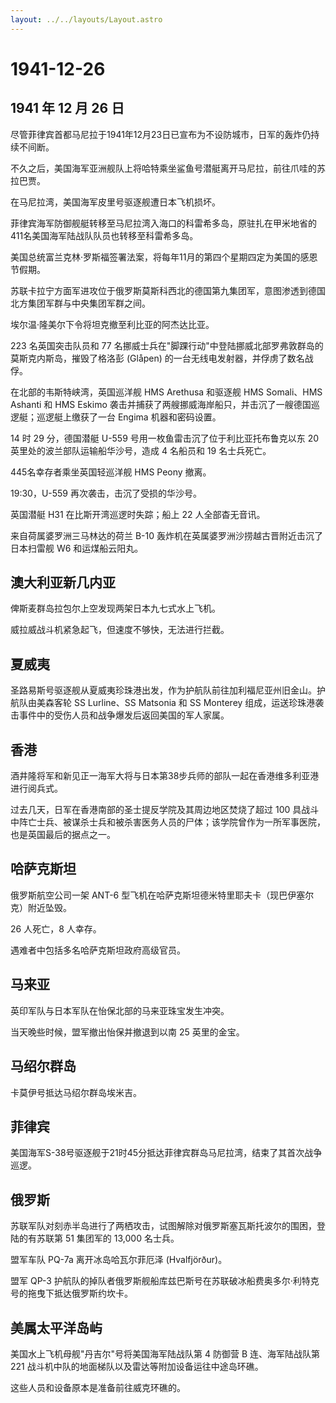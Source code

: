 ```yaml
---
layout: ../../layouts/Layout.astro
---
```


# 1941-12-26

## 1941 年 12 月 26 日

尽管菲律宾首都马尼拉于1941年12月23日已宣布为不设防城市，日军的轰炸仍持续不间断。

不久之后，美国海军亚洲舰队上将哈特乘坐鲨鱼号潜艇离开马尼拉，前往爪哇的苏拉巴贾。

在马尼拉湾，美国海军皮里号驱逐舰遭日本飞机损坏。

菲律宾海军防御舰艇转移至马尼拉湾入海口的科雷希多岛，原驻扎在甲米地省的411名美国海军陆战队队员也转移至科雷希多岛。

美国总统富兰克林·罗斯福签署法案，将每年11月的第四个星期四定为美国的感恩节假期。

苏联卡拉宁方面军进攻位于俄罗斯莫斯科西北的德国第九集团军，意图渗透到德国北方集团军群与中央集团军群之间。

埃尔温·隆美尔下令将坦克撤至利比亚的阿杰达比亚。

223 名英国突击队员和 77
名挪威士兵在"脚踝行动"中登陆挪威北部罗弗敦群岛的莫斯克内斯岛，摧毁了格洛彭
(Glåpen) 的一台无线电发射器，并俘虏了数名战俘。

在北部的韦斯特峡湾，英国巡洋舰 HMS Arethusa 和驱逐舰 HMS Somali、HMS
Ashanti 和 HMS Eskimo
袭击并捕获了两艘挪威海岸船只，并击沉了一艘德国巡逻艇；巡逻艇上缴获了一台
Engima 机器和密码设置。

14 时 29 分，德国潜艇 U-559 号用一枚鱼雷击沉了位于利比亚托布鲁克以东 20
英里处的波兰部队运输船华沙号，造成 4 名船员和 19 名士兵死亡。

445名幸存者乘坐英国轻巡洋舰 HMS Peony 撤离。

19:30，U-559 再次袭击，击沉了受损的华沙号。

英国潜艇 H31 在比斯开湾巡逻时失踪；船上 22 人全部杳无音讯。

来自荷属婆罗洲三马林达的荷兰 B-10
轰炸机在英属婆罗洲沙捞越古晋附近击沉了日本扫雷舰 W6 和运煤船云阳丸。

## 澳大利亚新几内亚

俾斯麦群岛拉包尔上空发现两架日本九七式水上飞机。

威拉威战斗机紧急起飞，但速度不够快，无法进行拦截。

## 夏威夷

圣路易斯号驱逐舰从夏威夷珍珠港出发，作为护航队前往加利福尼亚州旧金山。护航队由美森客轮
SS Lurline、SS Matsonia 和 SS Monterey
组成，运送珍珠港袭击事件中的受伤人员和战争爆发后返回美国的军人家属。

## 香港

酒井隆将军和新见正一海军大将与日本第38步兵师的部队一起在香港维多利亚港进行阅兵式。

过去几天，日军在香港南部的圣士提反学院及其周边地区焚烧了超过 100
具战斗中阵亡士兵、被谋杀士兵和被杀害医务人员的尸体；该学院曾作为一所军事医院，也是英国最后的据点之一。

## 哈萨克斯坦

俄罗斯航空公司一架 ANT-6
型飞机在哈萨克斯坦德米特里耶夫卡（现巴伊塞尔克）附近坠毁。

26 人死亡，8 人幸存。

遇难者中包括多名哈萨克斯坦政府高级官员。

## 马来亚

英印军队与日本军队在怡保北部的马来亚珠宝发生冲突。

当天晚些时候，盟军撤出怡保并撤退到以南 25 英里的金宝。

## 马绍尔群岛

卡莫伊号抵达马绍尔群岛埃米吉。

## 菲律宾

美国海军S-38号驱逐舰于21时45分抵达菲律宾群岛马尼拉湾，结束了其首次战争巡逻。

## 俄罗斯

苏联军队对刻赤半岛进行了两栖攻击，试图解除对俄罗斯塞瓦斯托波尔的围困，登陆的有苏联第
51 集团军的 13,000 名士兵。

盟军车队 PQ-7a 离开冰岛哈瓦尔菲厄泽 (Hvalfjörður)。

盟军 QP-3
护航队的掉队者俄罗斯舰船库兹巴斯号在苏联破冰船费奥多尔·利特克号的拖曳下抵达俄罗斯约坎卡。

## 美属太平洋岛屿

美国水上飞机母舰"丹吉尔"号将美国海军陆战队第 4 防御营 B 连、海军陆战队第
221 战斗机中队的地面梯队以及雷达等附加设备运往中途岛环礁。

这些人员和设备原本是准备前往威克环礁的。